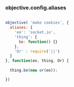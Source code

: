 ### objective.config.aliases

```javascript

objective( 'make cookies', {
  aliases: {
    'eo': 'socket.io',
    'thing': {
      be: function() {}
    },
    'Or' : require('||')
  }
}, function(eo, thing, Or) {
  
  thing.be(new or(eo));

})

```
